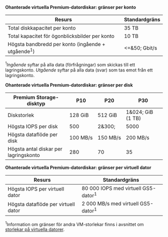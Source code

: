 **Ohanterade virtuella Premium-datordiskar: gränser per konto**

| Resurs | Standardgräns |
| --- | --- |
| Total diskkapacitet per konto |35 TB |
| Total kapacitet för ögonblicksbilder per konto |10 TB |
| Högsta bandbredd per konto (ingående + utgående<sup>1</sup>) |<=&50; Gbit/s |

<sup>1</sup>*Ingående* syftar på alla data (förfrågningar) som skickas till ett lagringskonto. *Utgående* syftar på alla data (svar) som tas emot från ett lagringskonto.

**Ohanterade virtuella Premium-datordiskar: gränser per disk**

| Premium Storage-disktyp | P10 | P20 | P30 |
| --- | --- | --- | --- |
| Diskstorlek |128 GiB |512 GiB |1&024; GiB (1 TB) |
| Högsta IOPS per disk |500 |2&300; |5000 |
| Högsta dataflöde per disk |100 MB/s | 150 MB/s |200 MB/s |
| Högsta antal diskar per lagringskonto |280 |70 |35 |

**Ohanterade virtuella Premium-datordiskar: gränser per virtuell dator**

| Resurs | Standardgräns |
| --- | --- |
| Högsta IOPS per virtuell dator |80 000 IOPS med virtuell GS5-dator<sup>1</sup> |
| Högsta dataflöde per virtuell dator |2 000 MB/s med virtuell GS5-dator<sup>1</sup> |

<sup>1</sup>Information om gränser för andra VM-storlekar finns i avsnittet om [storlekar på virtuella datorer](../articles/virtual-machines/virtual-machines-linux-sizes.md?toc=%2fazure%2fvirtual-machines%2flinux%2ftoc.json). 



<!--HONumber=Feb17_HO3-->



